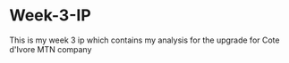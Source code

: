 # Week-3-IP
This is my week 3 ip which contains my analysis for the upgrade for Cote d'Ivore MTN company
